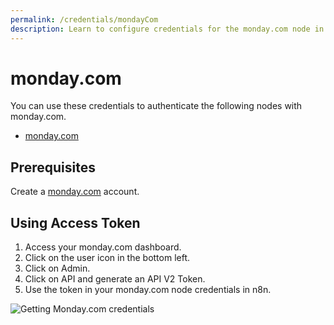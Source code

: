 ```yaml
---
permalink: /credentials/mondayCom
description: Learn to configure credentials for the monday.com node in n8n
---
```


# monday.com

You can use these credentials to authenticate the following nodes with monday.com.
- [monday.com](../../nodes-library/nodes/mondayCom/README.md)

## Prerequisites

Create a [monday.com](https://monday.com/) account.

## Using Access Token
1. Access your monday.com dashboard.
2. Click on the user icon in the bottom left.
3. Click on Admin.
4. Click on API and generate an API V2 Token.
5. Use the token in your monday.com node credentials in n8n.

![Getting Monday.com credentials](REDACTED)

